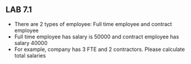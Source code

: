 ## LAB 7.1
- There are 2 types of employee: Full time employee and contract employee
- Full time employee has salary is 50000 and contract employee has salary 40000
- For example, company has 3 FTE and 2 contractors. Please calculate total salaries